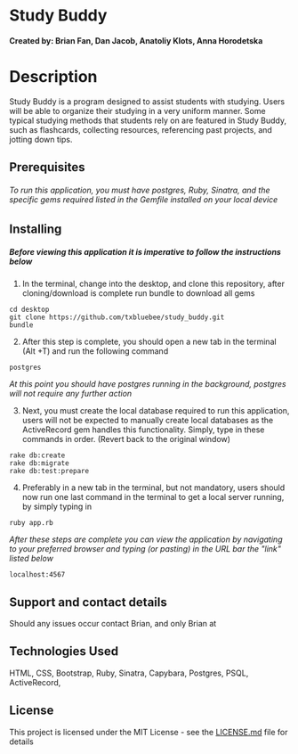 # Study Buddy

#### Created by: Brian Fan, Dan Jacob, Anatoliy Klots, Anna Horodetska

# Description
Study Buddy is a program designed to assist students with studying. Users will be able to organize their studying in a very uniform manner. Some typical studying methods that students rely on are featured in Study Buddy, such as flashcards, collecting resources, referencing past projects, and jotting down tips.


## Prerequisites

###### To run this application, you must have postgres, Ruby, Sinatra, and the specific gems required listed in the Gemfile installed on your local device

## Installing

##### Before viewing this application it is imperative to follow the instructions below

 1. In the terminal, change into the desktop, and clone this repository, after cloning/download is complete run bundle to download all gems

```
cd desktop
git clone https://github.com/txbluebee/study_buddy.git
bundle
```
2. After this step is complete, you should open a new tab in the terminal (Alt +T) and run the following command

```
postgres
```
*At this point you should have postgres running in the background, postgres will not require any further action*


3. Next, you must create the local database required to run this application, users will not be expected to manually create local databases as the ActiveRecord gem handles this functionality. Simply, type in these commands in order. (Revert back to the original window)

```
rake db:create
rake db:migrate
rake db:test:prepare
```
4. Preferably in a new tab in the terminal, but not mandatory, users should now run one last command in the terminal to get a local server running, by simply typing in
```
ruby app.rb
```
*After these steps are complete you can view the application by navigating to your preferred browser and typing (or pasting) in the URL bar the "link" listed below*

```
localhost:4567
```
## Support and contact details

Should any issues occur contact Brian, and only Brian at

## Technologies Used
 HTML, CSS, Bootstrap, Ruby, Sinatra, Capybara, Postgres, PSQL, ActiveRecord,

## License

This project is licensed under the MIT License - see the [LICENSE.md](LICENSE.md) file for details
